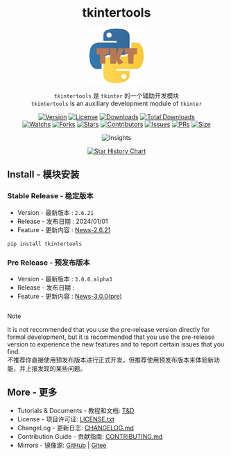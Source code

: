 <h1 align="center">tkintertools</h1>

<p align="center"><img alt="logo" src="logo.png"/></p>

<p align="center">
<code>tkintertools</code> 是 <code>tkinter</code> 的一个辅助开发模块
<br/>
<code>tkintertools</code> is an auxiliary development module of <code>tkinter</code>
</p>

<p align="center">
<a href="."><img alt="Version" src="https://img.shields.io/pypi/v/tkintertools?label=Version" /></a>
<a href="./more/LICENSE"><img alt="License" src="https://img.shields.io/pypi/l/tkintertools?label=License" /></a>
<a href="https://pypistats.org/packages/tkintertools"><img alt="Downloads" src="https://img.shields.io/pypi/dm/tkintertools?label=Downloads&logo=pypi" /></a>
<a href="https://pepy.tech/project/tkintertools"><img alt="Total Downloads" src="https://static.pepy.tech/badge/tkintertools" /></a>
<br/>
<a href="https://github.com/Xiaokang2022/tkintertools/watchers"><img alt="Watchs" src="https://img.shields.io/github/watchers/Xiaokang2022/tkintertools?label=Watchs&logo=github&style=flat" /></a>
<a href="https://github.com/Xiaokang2022/tkintertools/forks"><img alt="Forks" src="https://img.shields.io/github/forks/Xiaokang2022/tkintertools?label=Forks&logo=github&style=flat" /></a>
<a href="https://github.com/Xiaokang2022/tkintertools/stargazers"><img alt="Stars" src="https://img.shields.io/github/stars/Xiaokang2022/tkintertools?label=Stars&color=gold&logo=github&style=flat" /></a>
<a href="https://github.com/Xiaokang2022/tkintertools/graphs/contributors"><img alt="Contributors" src="https://img.shields.io/github/contributors/Xiaokang2022/tkintertools?label=Contributors&logo=github" /></a>
<a href="https://github.com/Xiaokang2022/tkintertools/issues"><img alt="Issues" src="https://img.shields.io/github/issues/Xiaokang2022/tkintertools?label=Issues&logo=github" /></a>
<a href="https://github.com/Xiaokang2022/tkintertools/pulls"><img alt="PRs" src="https://img.shields.io/github/issues-pr/Xiaokang2022/tkintertools?label=PRs&logo=github" /></a>
<a href="https://github.com/Xiaokang2022/tkintertools"><img alt="Size" src="https://img.shields.io/github/languages/code-size/Xiaokang2022/tkintertools?label=Size&logo=github" /></a>
</p>

<p align="center"><img alt="Insights" src="https://repobeats.axiom.co/api/embed/ab8fae686a5a96f91fa71c40c53c189310924f5e.svg" /></p>

<p align="center">
    <a href="https://star-history.com/#Xiaokang2022/tkintertools&Date">
        <picture>
            <source media="(prefers-color-scheme: dark)" srcset="https://api.star-history.com/svg?repos=Xiaokang2022/tkintertools&type=Date&theme=dark" />
            <source media="(prefers-color-scheme: light)" srcset="https://api.star-history.com/svg?repos=Xiaokang2022/tkintertools&type=Date" />
            <img alt="Star History Chart" src="https://api.star-history.com/svg?repos=Xiaokang2022/tkintertools&type=Date" />
        </picture>
    </a>
</p>

Install - 模块安装
-----------------

### Stable Release - 稳定版本

* Version - 最新版本 : `2.6.21`
* Release - 发布日期 : 2024/01/01
* Feature - 更新内容 : [News-2.6.21](https://xiaokang2022.github.io/tkintertools/news/2.6.21/News/)

```
pip install tkintertools
```

### Pre Release - 预发布版本

* Version - 最新版本 : `3.0.0.alpha3`
* Release - 发布日期 : 
* Feature - 更新内容 : [News-3.0.0(pre)](https://xiaokang2022.github.io/tkintertools/news/3.0.0/News/)

```

```

> [!Note]  
> It is not recommended that you use the pre-release version directly for formal development, but it is recommended that you use the pre-release version to experience the new features and to report certain issues that you find.  
> 不推荐你直接使用预发布版本进行正式开发，但推荐使用预发布版本来体验新功能，并上报发现的某些问题。

More - 更多
-----------

* Tutorials & Documents - 教程和文档: [T&D](https://xiaokang2022.github.io/tkintertools/)
* License - 项目许可证: [LICENSE.txt](LICENSE.txt)
* ChangeLog - 更新日志: [CHANGELOG.md](CHANGELOG.md)
* Contribution Guide - 贡献指南: [CONTRIBUTING.md](CONTRIBUTING.md)
* Mirrors - 镜像源: [GitHub](https://github.com/Xiaokang2022/tkintertools) | [Gitee](https://gitee.com/xiaokang-2022/tkintertools)